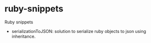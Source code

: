 ruby-snippets
=============

Ruby snippets

* serializationToJSON: solution to serialize ruby objects to json using inheritance.

